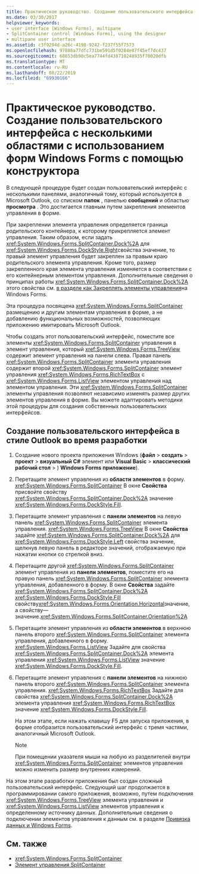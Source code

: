 ```yaml
---
title: Практическое руководство. Создание пользовательского интерфейса с несколькими областями с использованием форм Windows Forms с помощью конструктора
ms.date: 03/30/2017
helpviewer_keywords:
- user interface [Windows Forms], multipane
- SplitContainer control [Windows Forms], using the designer
- multipane user interface
ms.assetid: c3f9294d-a26c-4198-9242-f237f55f7573
ms.openlocfilehash: 97888a77dfc731be591d5f0284e87f45ef7dc437
ms.sourcegitcommit: 68653db98c5ea7744fd438710248935f70020dfb
ms.translationtype: MT
ms.contentlocale: ru-RU
ms.lasthandoff: 08/22/2019
ms.locfileid: "69930166"
---
```

# <a name="how-to-create-a-multipane-user-interface-with-windows-forms-using-the-designer"></a>Практическое руководство. Создание пользовательского интерфейса с несколькими областями с использованием форм Windows Forms с помощью конструктора
В следующей процедуре будет создан пользовательский интерфейс с несколькими панелями, аналогичный тому, который используется в Microsoft Outlook, со списком **папок** , панелью **сообщений** и областью **просмотра** . Это достигается главным путем закрепления элементов управления в форме.

 При закреплении элемента управления определяется граница родительского контейнера, к которому прикрепляется элемент управления. Таким образом, если задать <xref:System.Windows.Forms.SplitContainer.Dock%2A> для <xref:System.Windows.Forms.DockStyle.Right>свойства значение, то правый элемент управления будет закреплен за правым краю родительского элемента управления. Кроме того, размер закрепленного края элемента управления изменяется в соответствии с его контейнерным элементом управления. Дополнительные сведения о принципах работы <xref:System.Windows.Forms.SplitContainer.Dock%2A> этого свойства см. [в разделе как Закреплять элементы управления](how-to-dock-controls-on-windows-forms.md)на Windows Forms.

 Эта процедура посвящена <xref:System.Windows.Forms.SplitContainer> размещению и другим элементам управления в форме, а не добавлению функциональных возможностей, позволяющих приложению имитировать Microsoft Outlook.

 Чтобы создать этот пользовательский интерфейс, поместите все элементы <xref:System.Windows.Forms.SplitContainer> управления в элемент управления, который <xref:System.Windows.Forms.TreeView> содержит элемент управления на панели слева. Правая панель <xref:System.Windows.Forms.SplitContainer> элемента управления содержит второй <xref:System.Windows.Forms.SplitContainer> элемент управления <xref:System.Windows.Forms.RichTextBox> с <xref:System.Windows.Forms.ListView> элементом управления над элементом управления. Эти <xref:System.Windows.Forms.SplitContainer> элементы управления позволяют независимо изменять размер других элементов управления в форме. Вы можете адаптировать методики этой процедуры для создания собственных пользовательских интерфейсов.

## <a name="to-create-an-outlook-style-user-interface-at-design-time"></a>Создание пользовательского интерфейса в стиле Outlook во время разработки

1. Создание нового проекта приложения Windows (**файл** > **создать** > **проект** > **визуальный C#**  элемент или **Visual Basic** > **классический рабочий стол**  > ) **Windows Forms приложение**).

2. Перетащите элемент управления из **области элементов** в форму. <xref:System.Windows.Forms.SplitContainer> В окне **Свойства** присвойте свойству <xref:System.Windows.Forms.SplitContainer.Dock%2A> значение <xref:System.Windows.Forms.DockStyle.Fill>.

3. Перетащите элемент управления с **панели элементов** на левую панель <xref:System.Windows.Forms.SplitContainer> элемента управления. <xref:System.Windows.Forms.TreeView> В окне **Свойства** задайте <xref:System.Windows.Forms.SplitContainer.Dock%2A> для <xref:System.Windows.Forms.DockStyle.Left> свойства значение, щелкнув левую панель в редакторе значений, отображаемую при нажатии кнопки со стрелкой вниз.

4. Перетащите другой <xref:System.Windows.Forms.SplitContainer> элемент управления из **панели элементов**, поместите его на правую панель <xref:System.Windows.Forms.SplitContainer> элемента управления, добавленного в форму. В окне **Свойства** задайте <xref:System.Windows.Forms.SplitContainer.Dock%2A> <xref:System.Windows.Forms.DockStyle.Fill> свойству<xref:System.Windows.Forms.Orientation.Horizontal>значение, а свойству—значение.<xref:System.Windows.Forms.SplitContainer.Orientation%2A>

5. Перетащите элемент управления из **области элементов** в верхнюю панель второго <xref:System.Windows.Forms.SplitContainer> элемента управления, добавленного в форму. <xref:System.Windows.Forms.ListView> Задайте для свойства <xref:System.Windows.Forms.SplitContainer.Dock%2A> элемента управления <xref:System.Windows.Forms.ListView> значение <xref:System.Windows.Forms.DockStyle.Fill>.

6. Перетащите элемент управления с **панели элементов** на нижнюю панель второго <xref:System.Windows.Forms.SplitContainer> элемента управления. <xref:System.Windows.Forms.RichTextBox> Задайте для свойства <xref:System.Windows.Forms.SplitContainer.Dock%2A> элемента управления <xref:System.Windows.Forms.RichTextBox> значение <xref:System.Windows.Forms.DockStyle.Fill>.

     На этом этапе, если нажать клавишу F5 для запуска приложения, в форме отобразится пользовательский интерфейс с тремя частями, аналогичный Microsoft Outlook.

    > [!NOTE]
    > При помещении указателя мыши на любую из разделителей внутри <xref:System.Windows.Forms.SplitContainer> элементов управления можно изменить размер внутренних измерений.

На этом этапе разработки приложения был создан сложный пользовательский интерфейс. Следующий шаг продолжается в программировании самого приложения, возможно, путем подключения <xref:System.Windows.Forms.TreeView> элемента управления и <xref:System.Windows.Forms.ListView> элементов управления к определенному источнику данных. Дополнительные сведения о подключении элементов управления к данным см. в разделе [Привязка данных и Windows Forms](../data-binding-and-windows-forms.md).

## <a name="see-also"></a>См. также

- <xref:System.Windows.Forms.SplitContainer>
- [Элемент управления SplitContainer](splitcontainer-control-windows-forms.md)

